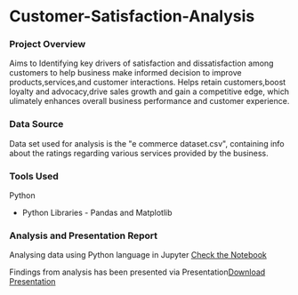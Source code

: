 # Customer-Satisfaction-Analysis

### Project Overview
Aims to Identifying key drivers of satisfaction and dissatisfaction among customers to help business make informed decision to improve products,services,and customer interactions.
Helps retain customers,boost loyalty and advocacy,drive sales growth and gain a competitive edge, which ulimately enhances overall business performance and customer experience.

### Data Source 

Data set used for analysis is the "e commerce dataset.csv", containing info about the ratings regarding various services provided by the business.

### Tools Used

Python
 - Python Libraries - Pandas and Matplotlib

### Analysis and Presentation Report

Analysing data using Python language in Jupyter [Check the Notebook](http://localhost:8888/notebooks/Customer%20Satisfaction%20Analysis%20.ipynb)

Findings from analysis has been presented via Presentation[Download Presentation](https://drive.google.com/file/d/1T6zqp807qIszwqpU3wutwGgHxkGIihKU/view)

